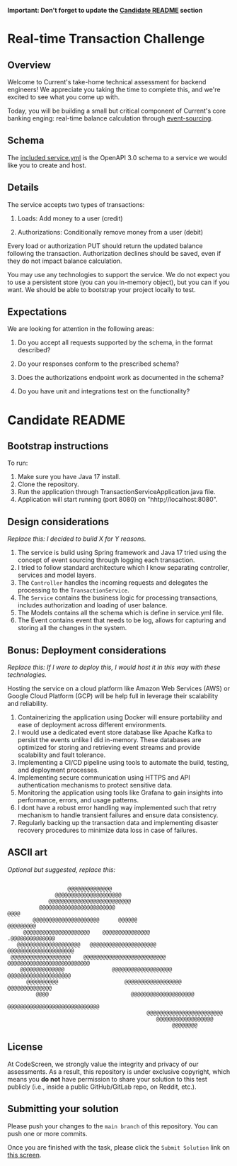**Important: Don't forget to update the [Candidate README](#candidate-readme) section**

Real-time Transaction Challenge
===============================
## Overview
Welcome to Current's take-home technical assessment for backend engineers! We appreciate you taking the time to complete this, and we're excited to see what you come up with.

Today, you will be building a small but critical component of Current's core banking enging: real-time balance calculation through [event-sourcing](https://martinfowler.com/eaaDev/EventSourcing.html).

## Schema
The [included service.yml](service.yml) is the OpenAPI 3.0 schema to a service we would like you to create and host. 

## Details
The service accepts two types of transactions:
1) Loads: Add money to a user (credit)

2) Authorizations: Conditionally remove money from a user (debit)

Every load or authorization PUT should return the updated balance following the transaction. Authorization declines should be saved, even if they do not impact balance calculation.

You may use any technologies to support the service. We do not expect you to use a persistent store (you can you in-memory object), but you can if you want. We should be able to bootstrap your project locally to test.

## Expectations
We are looking for attention in the following areas:
1) Do you accept all requests supported by the schema, in the format described?

2) Do your responses conform to the prescribed schema?

3) Does the authorizations endpoint work as documented in the schema?

4) Do you have unit and integrations test on the functionality?

# Candidate README
## Bootstrap instructions
To run:
1. Make sure you have Java 17 install.
2. Clone the repository.
3. Run the application through TransactionServiceApplication.java file.
4. Application will start running (port 8080) on "hhtp;//localhost:8080".

## Design considerations
*Replace this: I decided to build X for Y reasons.*
1. The service is bulid using Spring framework and Java 17 tried using the concept of event sourcing through logging each transaction.
2. I tried to follow standard architecture which I know separating controller, services and model layers.
3. The `Controller` handles the incoming requests and delegates the processing to the `TransactionService`.
4. The `Service` contains the business logic for processing transactions, includes authorization and loading of user balance.
5. The Models contains all the schema which is define in service.yml file.
6. The Event contains event that needs to be log, allows for capturing and storing all the changes in the system.


## Bonus: Deployment considerations
*Replace this: If I were to deploy this, I would host it in this way with these technologies.*

Hosting the service on a cloud platform like Amazon Web Services (AWS) or Google Cloud Platform (GCP) will be help full in leverage their scalability and reliability.

1. Containerizing the application using Docker will ensure portability and ease of deployment across different environments.
2. I would use a dedicated event store database like Apache Kafka to persist the events unlike I did in-memory. These databases are optimized for storing and retrieving event streams and provide scalability and fault tolerance.
3. Implementing a CI/CD pipeline using tools to automate the build, testing, and deployment processes.
4. Implementing secure communication using HTTPS and API authentication mechanisms to protect sensitive data.
5. Monitoring the application using tools like Grafana to gain insights into performance, errors, and usage patterns.
7. I dont have a robust error handling way implemented such that retry mechanism to handle transient failures and ensure data consistency.
8. Regularly backing up the transaction data and implementing disaster recovery procedures to minimize data loss in case of failures.

## ASCII art
*Optional but suggested, replace this:*
```
                                                                                
                   @@@@@@@@@@@@@@                                               
               @@@@@@@@@@@@@@@@@@@@@                                            
             @@@@@@@@@@@@@@@@@@@@@@@@@@                                         
          @@@@@@@@@@@@@@@@@@@@@@@@                                  @@@@        
        @@@@@@@@@@@@@@@@@@@@@      @@@@@@                        @@@@@@@@@      
     @@@@@@@@@@@@@@@@@@@@@    @@@@@@@@@@@@@@@                 .@@@@@@@@@@@@@@   
   @@@@@@@@@@@@@@@@@@@@   @@@@@@@@@@@@@@@@@@@@@           @@@@@@@@@@@@@@@@@@@@@ 
 @@@@@@@@@@@@@@@@@@@    @@@@@@@@@@@@@@@@@@@@@@@@@@   @@@@@@@@@@@@@@@@@@@@@@@@@@ 
    @@@@@@@@@@@@@@               @@@@@@@@@@@@@@@@@@@    @@@@@@@@@@@@@@@@@@@@    
      @@@@@@@@@@                     @@@@@@@@@@@@@@@@@@    @@@@@@@@@@@@@@       
         @@@@                          @@@@@@@@@@@@@@@@@@@@                     
                                          @@@@@@@@@@@@@@@@@@@@@@@@@@@@@         
                                            @@@@@@@@@@@@@@@@@@@@@@@@            
                                               @@@@@@@@@@@@@@@@@@               
                                                    @@@@@@@@                    
```
## License

At CodeScreen, we strongly value the integrity and privacy of our assessments. As a result, this repository is under exclusive copyright, which means you **do not** have permission to share your solution to this test publicly (i.e., inside a public GitHub/GitLab repo, on Reddit, etc.). <br>

## Submitting your solution

Please push your changes to the `main branch` of this repository. You can push one or more commits. <br>

Once you are finished with the task, please click the `Submit Solution` link on <a href="https://app.codescreen.com/candidate/9242f07d-198f-4481-a66e-584706e2fc47" target="_blank">this screen</a>.
